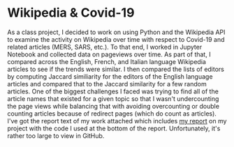 # Wikipedia & Covid-19
As a class project, I decided to work on using Python and the Wikipedia API to examine the activity on Wikipedia over time with respect to Covid-19 and related articles (MERS, SARS, etc.). To that end, I worked in Jupyter Notebook and collected data on pageviews over time. As part of that, I compared across the English, French, and Italian language Wikipedia articles to see if the trends were similar. I then compared the lists of editors by computing Jaccard similiarity for the editors of the English language articles and compared that to the Jaccard similarity for a few random articles. One of the biggest challenges I faced was trying to find all of the article names that existed for a given topic so that I wasn't undercounting the page views while balancing that with avoiding overcounting or double counting articles because of redirect pages (which do count as articles). 
I've got the report text of my work attached which includes [my report](https://github.com/kyleashburn/Wikipedia-Covid/blob/main/Wikipedia%20%26%20Covid%20Report.html) on my project with the code I used at the bottom of the report. Unfortunately, it's rather too large to view in GitHub. 
